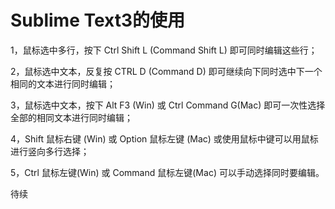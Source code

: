 # Sublime Text3的使用
1，鼠标选中多行，按下 Ctrl Shift L (Command Shift L) 即可同时编辑这些行；

2，鼠标选中文本，反复按 CTRL D (Command D) 即可继续向下同时选中下一个相同的文本进行同时编辑； 

3，鼠标选中文本，按下 Alt F3 (Win) 或 Ctrl Command G(Mac) 即可一次性选择全部的相同文本进行同时编辑；
 
4，Shift 鼠标右键 (Win) 或 Option 鼠标左键 (Mac) 或使用鼠标中键可以用鼠标进行竖向多行选择； 

5，Ctrl 鼠标左键(Win) 或 Command 鼠标左键(Mac) 可以手动选择同时要编辑。

待续